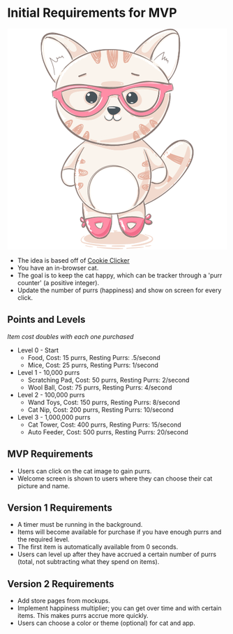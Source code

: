 # Initial Requirements for MVP

![Cat](cat_kittie.png)

- The idea is based off of [Cookie Clicker](https://orteil.dashnet.org/cookieclicker/)
- You have an in-browser cat.
- The goal is to keep the cat happy, which can be tracker through a 'purr counter' (a positive integer).
- Update the number of purrs (happiness) and show on screen for every click.

## Points and Levels

*Item cost doubles with each one purchased*

- Level 0 - Start
  - Food, Cost: 15 purrs, Resting Purrs: .5/second
  - Mice, Cost: 25 purrs, Resting Purrs: 1/second
- Level 1 - 10,000 purrs
  - Scratching Pad, Cost: 50 purrs, Resting Purrs: 2/second
  - Wool Ball, Cost: 75 purrs, Resting Purrs: 4/second
- Level 2 - 100,000 purrs
  - Wand Toys, Cost: 150 purrs, Resting Purrs: 8/second
  - Cat Nip, Cost: 200 purrs, Resting Purrs: 10/second
- Level 3 - 1,000,000 purrs
  - Cat Tower, Cost: 400 purrs, Resting Purrs: 15/second
  - Auto Feeder, Cost: 500 purrs, Resting Purrs: 20/second

## MVP Requirements

- Users can click on the cat image to gain purrs.
- Welcome screen is shown to users where they can choose their cat picture and name.

## Version 1 Requirements

- A timer must be running in the background.
- Items will become available for purchase if you have enough purrs and the required level.
- The first item is automatically available from 0 seconds.
- Users can level up after they have accrued a certain number of purrs (total, not subtracting what they spend on items).

## Version 2 Requirements

- Add store pages from mockups.
- Implement happiness multiplier; you can get over time and with certain items. This makes purrs accrue more quickly.
- Users can choose a color or theme (optional) for cat and app.
